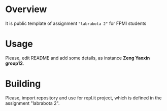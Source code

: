 # Overview

It is public template of assignment `"labrabota 2"` for FPMI students

# Usage

Please, edit README and add some details, as instance **Zeng Yaoxin group12**.

# Building

Please, import repository and use for repl.it project, which is defined in the assignment "labrabota 2".
